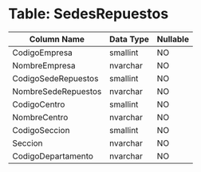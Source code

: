 # Table: SedesRepuestos

| Column Name | Data Type | Nullable |
|-------------|-----------|----------|
| CodigoEmpresa | smallint | NO |
| NombreEmpresa | nvarchar | NO |
| CodigoSedeRepuestos | smallint | NO |
| NombreSedeRepuestos | nvarchar | NO |
| CodigoCentro | smallint | NO |
| NombreCentro | nvarchar | NO |
| CodigoSeccion | smallint | NO |
| Seccion | nvarchar | NO |
| CodigoDepartamento | nvarchar | NO |
